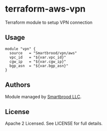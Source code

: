 terraform-aws-vpn
=================

Terraform module to setup VPN connection


Usage
-----

```hcl
module "vpn" {
  source   = "Smartbrood/vpn/aws"
  vpc_id   = "${var.vpc_id}"
  cgw_ip   = "${var.cgw_ip}"
  bgp_asn  = "${var.bgp_asn}"
}
```


Authors
-------

Module managed by [Smartbrood LLC](https://github.com/Smartbrood).


License
-------

Apache 2 Licensed. See LICENSE for full details.

